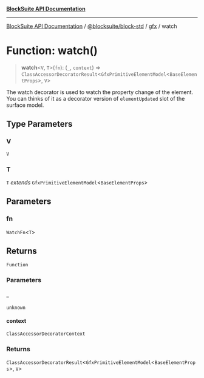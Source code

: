 [**BlockSuite API Documentation**](../../../../README.md)

***

[BlockSuite API Documentation](../../../../README.md) / [@blocksuite/block-std](../../README.md) / [gfx](../README.md) / watch

# Function: watch()

> **watch**\<`V`, `T`\>(`fn`): (`_`, `context`) => `ClassAccessorDecoratorResult`\<`GfxPrimitiveElementModel`\<`BaseElementProps`\>, `V`\>

The watch decorator is used to watch the property change of the element.
You can thinks of it as a decorator version of `elementUpdated` slot of the surface model.

## Type Parameters

### V

`V`

### T

`T` *extends* `GfxPrimitiveElementModel`\<`BaseElementProps`\>

## Parameters

### fn

`WatchFn`\<`T`\>

## Returns

`Function`

### Parameters

#### \_

`unknown`

#### context

`ClassAccessorDecoratorContext`

### Returns

`ClassAccessorDecoratorResult`\<`GfxPrimitiveElementModel`\<`BaseElementProps`\>, `V`\>
